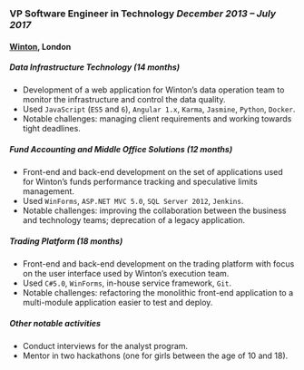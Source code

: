 ### VP Software Engineer in Technology  *December 2013 – July 2017*
#### [Winton](https://www.winton.com/), London


##### Data Infrastructure Technology (14 months)
* Development of a web application for Winton’s data operation team to monitor the
infrastructure and control the data quality.
* Used `JavaScript` (`ES5` and `6`), `Angular 1.x`, `Karma`, `Jasmine`, `Python`, `Docker`.
* Notable challenges: managing client requirements and working towards tight deadlines.


##### Fund Accounting and Middle Office Solutions (12 months)
* Front-end and back-end development on the set of applications used for Winton’s funds
performance tracking and speculative limits management.
* Used `WinForms`, `ASP.NET MVC 5.0`, `SQL Server 2012`, `Jenkins`.
* Notable challenges: improving the collaboration between the business and technology
teams; deprecation of a legacy application.


##### Trading Platform (18 months)
* Front-end and back-end development on the trading platform with focus on the user
interface used by Winton’s execution team.
* Used `C#5.0`, `WinForms`, in-house service framework, `Git`.
* Notable challenges: refactoring the monolithic front-end application to a multi-module
application easier to test and deploy.


##### Other notable activities
* Conduct interviews for the analyst program.
* Mentor in two hackathons (one for girls between the age of 10 and 18).
